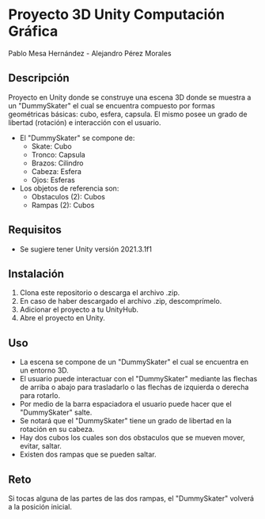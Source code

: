 # Proyecto 3D Unity Computación Gráfica
Pablo Mesa Hernández - Alejandro Pérez Morales

## Descripción

Proyecto en Unity donde se construye una escena 3D donde se muestra a un "DummySkater" el cual se encuentra compuesto por formas geométricas básicas: cubo, esfera, capsula. El mismo posee un grado de libertad (rotación) e interacción con el usuario.
- El "DummySkater" se compone de: 
  - Skate: Cubo
  - Tronco: Capsula
  - Brazos: Cilindro
  - Cabeza: Esfera
  - Ojos: Esferas
- Los objetos de referencia son:
  - Obstaculos (2): Cubos
  - Rampas (2): Cubos 

## Requisitos

- Se sugiere tener Unity versión 2021.3.1f1

## Instalación

1. Clona este repositorio o descarga el archivo .zip.
2. En caso de haber descargado el archivo .zip, descomprímelo.
3. Adicionar el proyecto a tu UnityHub.
4. Abre el proyecto en Unity.

## Uso

- La escena se compone de un "DummySkater" el cual se encuentra en un entorno 3D.
- El usuario puede interactuar con el "DummySkater" mediante las flechas de arriba o abajo para trasladarlo o las flechas de izquierda o derecha para rotarlo.
- Por medio de la barra espaciadora el usuario puede hacer que el "DummySkater" salte.
- Se notará que el "DummySkater" tiene un grado de libertad en la rotación en su cabeza.
- Hay dos cubos los cuales son dos obstaculos que se mueven mover, evitar, saltar.
- Existen dos rampas que se pueden saltar.

## Reto
Si tocas alguna de las partes de las dos rampas, el "DummySkater" volverá a la posición inicial.

